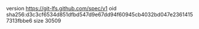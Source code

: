 version https://git-lfs.github.com/spec/v1
oid sha256:d3c3cf6534d851dfbd547d9e67dd94f60945cb4032bd047e23614157313fbbe6
size 30509
